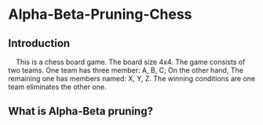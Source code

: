 # Alpha-Beta-Pruning-Chess

## Introduction
&nbsp;&nbsp;&nbsp;&nbsp;This is a chess board game. The board size 4x4. The game consists of two teams.
One team has three member: A, B, C; On the other hand, The remaining one has members 
named: X, Y, Z. The winning conditions are one team eliminates the other one.

## What is Alpha-Beta pruning?
&nbsp;&nbsp;&nbsp;&nbsp;


